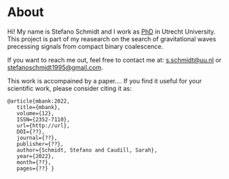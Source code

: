 About
=====

Hi!
My name is Stefano Schmidt and I work as [PhD](https://www.uu.nl/staff/sschmidt) in Utrecht University.
This project is part of my reasearch on the search of gravitational waves precessing signals from compact binary coalescence.

If you want to reach me out, feel free to contact me at: [s.schmidt@uu.nl](mailto:s.schmidt@uu.nl) or [stefanoschmidt1995@gmail.com](mailto:stefanoschmidt1995@gmail.com).

This work is accompained by a paper....
If you find it useful for your scientific work, please consider citing it as:

	@article{mbank:2022,
	   title={mbank},
	   volume={12},
	   ISSN={2352-7110},
	   url={http://url},
	   DOI={??},
	   journal={??},
	   publisher={??},
	   author={Schmidt, Stefano and Caudill, Sarah},
	   year={2022},
	   month={??},
	   pages={??} }

